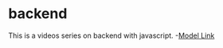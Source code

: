 # backend

This is a videos series on backend with javascript.
-[Model Link](https://app.eraser.io/workspace/YtPqZ1VogxGy1jzIDkzj)